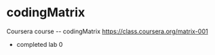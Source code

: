 codingMatrix
============

Coursera course -- codingMatrix https://class.coursera.org/matrix-001

- completed lab 0